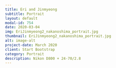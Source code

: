 ```yaml
---
title: Eri and Jinmyeong
subtitle: Portrait
layout: default
modal-id: 754
date: 2020-03-04
img: EriJinmyeong2_nakanoshima_portrait.jpg
thumbnail: EriJinmyeong2_nakanoshima_portrait.jpg
alt: image-alt
project-date: March 2020
client: Start Bootstrap
category: Portrait
description: Nikon D800 + 24-70/2.8
---
```

